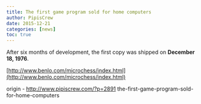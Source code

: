 ```yaml
---
title: The first game program sold for home computers
author: PipisCrew
date: 2015-12-21
categories: [news]
toc: true
---
```


After six months of development, the first copy was shipped on **December 18, 1976**.

[http://www.benlo.com/microchess/index.html](http://www.benlo.com/microchess/index.html)

origin - http://www.pipiscrew.com/?p=2891 the-first-game-program-sold-for-home-computers